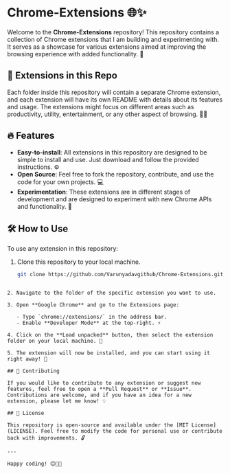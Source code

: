 # **Chrome-Extensions** 🌐✨

Welcome to the **Chrome-Extensions** repository! This repository contains a collection of Chrome extensions that I am building and experimenting with. It serves as a showcase for various extensions aimed at improving the browsing experience with added functionality. 🚀

## 📂 Extensions in this Repo

Each folder inside this repository will contain a separate Chrome extension, and each extension will have its own README with details about its features and usage. The extensions might focus on different areas such as productivity, utility, entertainment, or any other aspect of browsing. 🔧🎯

## 🔥 Features

- **Easy-to-install**: All extensions in this repository are designed to be simple to install and use. Just download and follow the provided instructions. ⚙️
- **Open Source**: Feel free to fork the repository, contribute, and use the code for your own projects. 💻
- **Experimentation**: These extensions are in different stages of development and are designed to experiment with new Chrome APIs and functionality. 🔬

## 🛠️ How to Use

To use any extension in this repository:

1. Clone this repository to your local machine.
   ```bash
   git clone https://github.com/Varunyadavgithub/Chrome-Extensions.git
   ```

```

2. Navigate to the folder of the specific extension you want to use.

3. Open **Google Chrome** and go to the Extensions page:

   - Type `chrome://extensions/` in the address bar.
   - Enable **Developer Mode** at the top-right. ⚡

4. Click on the **Load unpacked** button, then select the extension folder on your local machine. 📁

5. The extension will now be installed, and you can start using it right away! 🎉

## 🤝 Contributing

If you would like to contribute to any extension or suggest new features, feel free to open a **Pull Request** or **Issue**. Contributions are welcome, and if you have an idea for a new extension, please let me know! 💡

## 📜 License

This repository is open-source and available under the [MIT License](LICENSE). Feel free to modify the code for personal use or contribute back with improvements. 🔓

---

Happy coding! 😊👨‍💻
```
